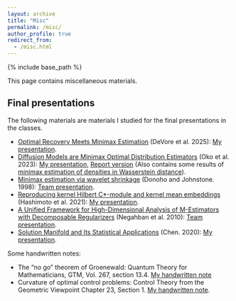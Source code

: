 ```yaml
---
layout: archive
title: "Misc"
permalink: /misc/
author_profile: true
redirect_from:
  - /misc.html
---
```


{% include base_path %}

This page contains miscellaneous materials.

## Final presentations

The following materials are materials I studied for the final presentations in the classes.

* [Optimal Recovery Meets Minimax Estimation](https://arxiv.org/abs/2502.17671) (DeVore et al. 2025): [My presentation](http://wldyddl5510.github.io/files/or_me.pdf).
* [Diffusion Models are Minimax Optimal Distribution Estimators](https://proceedings.mlr.press/v202/oko23a/oko23a.pdf) (Oko et al. 2023): [My presentation](http://wldyddl5510.github.io/files/minimax_besov_diffusion.pdf), [Report version](http://wldyddl5510.github.io/files/minimax_besov_diffusion_report.pdf) (Also contains some results of [minimax estimation of densities in Wasserstein distance](https://projecteuclid.org/journals/annals-of-statistics/volume-50/issue-3/Minimax-estimation-of-smooth-densities-in-Wasserstein-distance/10.1214/21-AOS2161.pdf)).
* [Minimax estimation via wavelet shrinkage](https://projecteuclid.org/journals/annals-of-statistics/volume-26/issue-3/Minimax-estimation-via-wavelet-shrinkage/10.1214/aos/1024691081.full) (Donoho and Johnstone. 1998): [Team presentation](http://wldyddl5510.github.io/files/minimax_besov_team.pdf).
* [Reproducing kernel Hilbert C*-module and kernel mean embeddings](https://www.jmlr.org/papers/v22/20-1346.html) (Hashimoto et al. 2021): [My presentation](http://wldyddl5510.github.io/files/rkhm.pdf).
* [A Unified Framework for High-Dimensional Analysis of M-Estimators with Decomposable Regularizers](https://arxiv.org/abs/1010.2731) (Negahban et al. 2010): [Team presentation](http://wldyddl5510.github.io/files/m_estimator.pdf).
* [Solution Manifold and Its Statistical Applications](https://arxiv.org/abs/2002.05297) (Chen. 2020): [My presentation](http://wldyddl5510.github.io/files/Solution_Manifold.pdf).

Some handwritten notes:

* The “no go” theorem of Groenewald: Quantum Theory for Mathematicians, GTM, Vol. 267, section 13.4. [My handwritten note](http://wldyddl5510.github.io/files/math689_final.pdf)
* Curvature of optimal control problems: Control Theory from the Geometric Viewpoint Chapter 23, Section 1. [My handwritten note](http://wldyddl5510.github.io/files/dg2_final.pdf).
